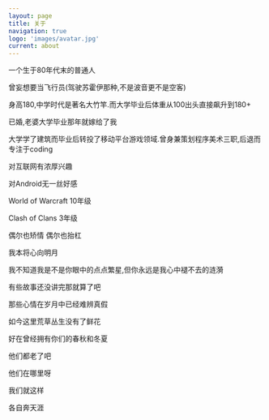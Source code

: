 ```yaml
---
layout: page
title: 关于
navigation: true
logo: 'images/avatar.jpg'
current: about
---
```


一个生于80年代末的普通人

曾妄想要当飞行员(驾驶苏霍伊那种,不是波音更不是空客)

身高180,中学时代是著名大竹竿.而大学毕业后体重从100出头直接飙升到180+

已婚,老婆大学毕业那年就嫁给了我

大学学了建筑而毕业后转投了移动平台游戏领域.曾身兼策划程序美术三职,后退而专注于coding

对互联网有浓厚兴趣

对Android无一丝好感

World of Warcraft 10年级

Clash of Clans 3年级

偶尔也矫情 偶尔也抬杠

我本将心向明月

我不知道我是不是你眼中的点点繁星,但你永远是我心中褪不去的涟漪

有些故事还没讲完那就算了吧

那些心情在岁月中已经难辨真假

如今这里荒草丛生没有了鲜花

好在曾经拥有你们的春秋和冬夏

他们都老了吧

他们在哪里呀

我们就这样

各自奔天涯
